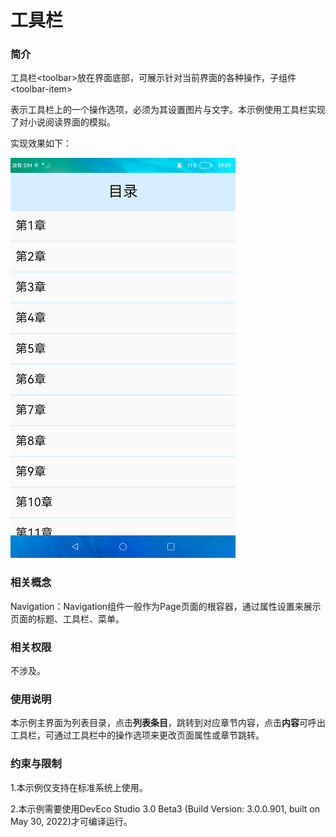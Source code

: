# 工具栏

### 简介

工具栏<toolbar\>放在界面底部，可展示针对当前界面的各种操作，子组件<toolbar-item\>

表示工具栏上的一个操作选项，必须为其设置图片与文字。本示例使用工具栏实现了对小说阅读界面的模拟。

实现效果如下：

![](screenshots/device/directory.png)

### 相关概念

Navigation：Navigation组件一般作为Page页面的根容器，通过属性设置来展示页面的标题、工具栏、菜单。

### 相关权限

不涉及。

### 使用说明

本示例主界面为列表目录，点击**列表条目**，跳转到对应章节内容，点击**内容**可呼出工具栏，可通过工具栏中的操作选项来更改页面属性或章节跳转。

### 约束与限制

1.本示例仅支持在标准系统上使用。

2.本示例需要使用DevEco Studio 3.0 Beta3 (Build Version: 3.0.0.901, built on May 30, 2022)才可编译运行。
